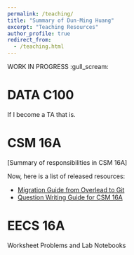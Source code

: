 ```yaml
---
permalink: /teaching/
title: "Summary of Dun-Ming Huang"
excerpt: "Teaching Resources"
author_profile: true
redirect_from: 
  - /teaching.html
---
```

WORK IN PROGRESS :gull_scream:

DATA C100
======
If I become a TA that is.

CSM 16A
======
[Summary of responsibilities in CSM 16A]

Now, here is a list of released resources:
- [Migration Guide from Overlead to Git](../_posts/csm16a_migration-guide.md)
- [Question Writing Guide for CSM 16A](../_posts/csm16a_writing-guide.md)

EECS 16A
======
Worksheet Problems and Lab Notebooks
